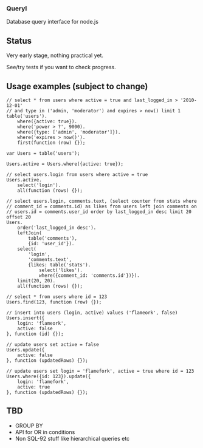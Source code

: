 ### Queryl

Database query interface for node.js

## Status

Very early stage, nothing practical yet.

See/try tests if you want to check progress.  

## Usage examples (subject to change)

    // select * from users where active = true and last_logged_in > '2010-12-01'
    // and type in ('admin, 'moderator') and expires > now() limit 1
    table('users').
        where({active: true}).
        where('power > ?', 9000).
        where({type: ['admin', 'moderator']}).
        where('expires > now()').
        first(function (row) {});
    
    var Users = table('users');
    
    Users.active = Users.where({active: true});
    
    // select users.login from users where active = true
    Users.active.
        select('login').
        all(function (rows) {});
    
    // select users.login, comments.text, (select counter from stats where
    // comment_id = comments.id) as likes from users left join comments on
    // users.id = comments.user_id order by last_logged_in desc limit 20 offset 20
    Users.
        order('last_logged_in desc').
        leftJoin(
            table('comments'),
            {id: 'user_id'}).
        select(
            'login',
            'comments.text',
            {likes: table('stats').
                select('likes').
                where({comment_id: 'comments.id'})}).
        limit(20, 20).
        all(function (rows) {});
    
    // select * from users where id = 123
    Users.find(123, function (row) {});
    
    // insert into users (login, active) values ('flameork', false)
    Users.insert({
        login: 'flameork',
        active: false
    }, function (id) {});
    
    // update users set active = false
    Users.update({
        active: false
    }, function (updatedRows) {});
    
    // update users set login = 'flamefork', active = true where id = 123
    Users.where({id: 123}).update({
        login: 'flamefork',
        active: true
    }, function (updatedRows) {});

## TBD

- GROUP BY
- API for OR in conditions
- Non SQL-92 stuff like hierarchical queries etc